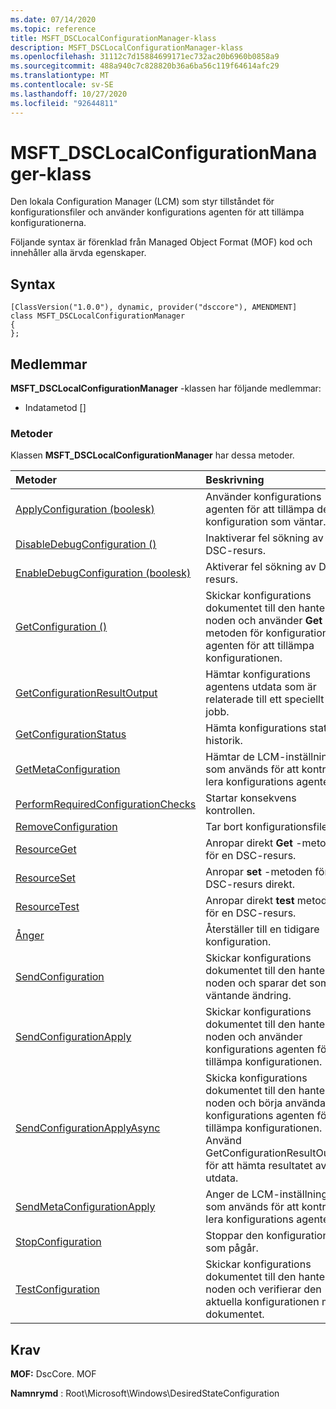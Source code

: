 ```yaml
---
ms.date: 07/14/2020
ms.topic: reference
title: MSFT_DSCLocalConfigurationManager-klass
description: MSFT_DSCLocalConfigurationManager-klass
ms.openlocfilehash: 31112c7d15884699171ec732ac20b6960b0858a9
ms.sourcegitcommit: 488a940c7c828820b36a6ba56c119f64614afc29
ms.translationtype: MT
ms.contentlocale: sv-SE
ms.lasthandoff: 10/27/2020
ms.locfileid: "92644811"
---
```

# <a name="msft_dsclocalconfigurationmanager-class"></a>MSFT_DSCLocalConfigurationManager-klass

Den lokala Configuration Manager (LCM) som styr tillståndet för konfigurationsfiler och använder konfigurations agenten för att tillämpa konfigurationerna.

Följande syntax är förenklad från Managed Object Format (MOF) kod och innehåller alla ärvda egenskaper.

## <a name="syntax"></a>Syntax

```
[ClassVersion("1.0.0"), dynamic, provider("dsccore"), AMENDMENT]
class MSFT_DSCLocalConfigurationManager
{
};
```

## <a name="members"></a>Medlemmar

**MSFT_DSCLocalConfigurationManager** -klassen har följande medlemmar:

- Indatametod []

### <a name="methods"></a>Metoder

Klassen **MSFT_DSCLocalConfigurationManager** har dessa metoder.

|Metoder |Beskrivning |
|:--- |:---|
| [ApplyConfiguration (boolesk)](msft-dsclocalconfigurationmanager-applyconfiguration.md)| Använder konfigurations agenten för att tillämpa den konfiguration som väntar.|
| [DisableDebugConfiguration ()](msft-dsclocalconfigurationmanager-disabledebugconfiguration.md)| Inaktiverar fel sökning av DSC-resurs.|
| [EnableDebugConfiguration (boolesk)](msft-dsclocalconfigurationmanager-enabledebugconfiguration.md)| Aktiverar fel sökning av DSC-resurs.|
| [GetConfiguration ()](msft-dsclocalconfigurationmanager-getconfiguration.md)| Skickar konfigurations dokumentet till den hanterade noden och använder **Get** -metoden för konfigurations agenten för att tillämpa konfigurationen.|
| [GetConfigurationResultOutput](msft-dsclocalconfigurationmanager-getconfigurationresultoutput.md)| Hämtar konfigurations agentens utdata som är relaterade till ett speciellt jobb.|
| [GetConfigurationStatus](msft-dsclocalconfigurationmanager-getconfigurationstatus.md)| Hämta konfigurations status historik.|
| [GetMetaConfiguration](msft-dsclocalconfigurationmanager-getmetaconfiguration.md)| Hämtar de LCM-inställningar som används för att kontrol lera konfigurations agenten.|
| [PerformRequiredConfigurationChecks](msft-dsclocalconfigurationmanager-performrequiredconfigurationchecks.md)| Startar konsekvens kontrollen.|
| [RemoveConfiguration](msft-dsclocalconfigurationmanager-removeconfiguration.md)| Tar bort konfigurationsfilerna.|
| [ResourceGet](msft-dsclocalconfigurationmanager-resourceget.md)| Anropar direkt **Get** -metoden för en DSC-resurs.|
| [ResourceSet](msft-dsclocalconfigurationmanager-resourceset.md)| Anropar **set** -metoden för en DSC-resurs direkt.|
| [ResourceTest](msft-dsclocalconfigurationmanager-resourcetest.md)| Anropar direkt **test** metoden för en DSC-resurs.|
| [Ånger](msft-dsclocalconfigurationmanager-rollback.md)| Återställer till en tidigare konfiguration.|
| [SendConfiguration](msft-dsclocalconfigurationmanager-sendconfiguration.md)| Skickar konfigurations dokumentet till den hanterade noden och sparar det som en väntande ändring.|
| [SendConfigurationApply](msft-dsclocalconfigurationmanager-sendconfigurationapply.md)| Skickar konfigurations dokumentet till den hanterade noden och använder konfigurations agenten för att tillämpa konfigurationen.|
| [SendConfigurationApplyAsync](msft-dsclocalconfigurationmanager-sendconfigurationapplyasync.md)| Skicka konfigurations dokumentet till den hanterade noden och börja använda konfigurations agenten för att tillämpa konfigurationen. Använd GetConfigurationResultOutput för att hämta resultatet av utdata.|
| [SendMetaConfigurationApply](msft-dsclocalconfigurationmanager-sendmetaconfigurationapply.md)| Anger de LCM-inställningar som används för att kontrol lera konfigurations agenten.|
| [StopConfiguration](msft-dsclocalconfigurationmanager-stopconfiguration.md)| Stoppar den konfiguration som pågår.|
| [TestConfiguration](msft-dsclocalconfigurationmanager-testconfiguration.md)| Skickar konfigurations dokumentet till den hanterade noden och verifierar den aktuella konfigurationen mot dokumentet.|

## <a name="requirements"></a>Krav

**MOF:** DscCore. MOF

**Namnrymd** : Root\Microsoft\Windows\DesiredStateConfiguration
